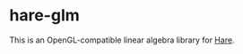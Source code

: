 # hare-glm

This is an OpenGL-compatible linear algebra library for [Hare].

[Hare]: https://harelang.org
